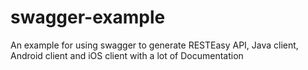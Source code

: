 # swagger-example
An example for using swagger to generate RESTEasy API, Java client, Android client and iOS client with a lot of Documentation
